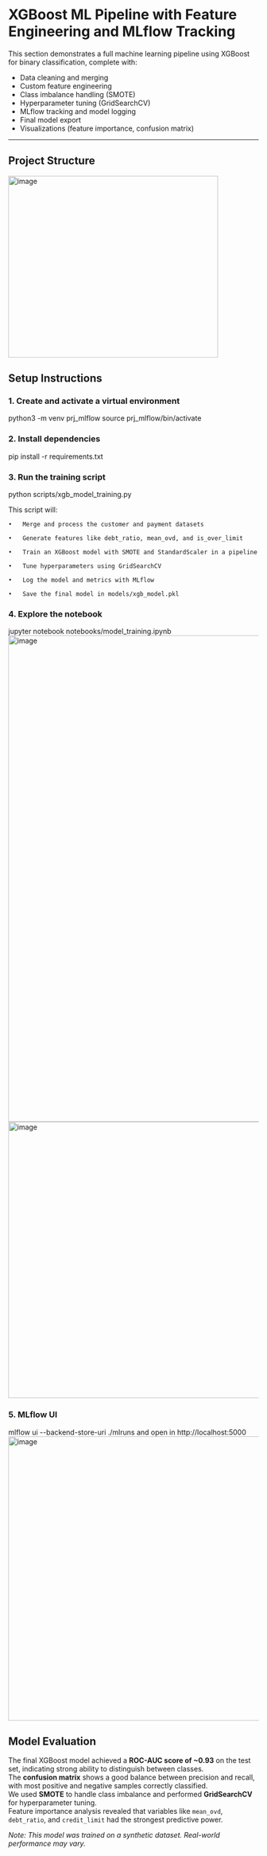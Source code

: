 # XGBoost ML Pipeline with Feature Engineering and MLflow Tracking

This section demonstrates a full machine learning pipeline using XGBoost for binary classification, complete with:

- Data cleaning and merging
- Custom feature engineering
- Class imbalance handling (SMOTE)
- Hyperparameter tuning (GridSearchCV)
- MLflow tracking and model logging
- Final model export
- Visualizations (feature importance, confusion matrix)

---

## Project Structure

<img width="422" height="365" alt="image" src="https://github.com/user-attachments/assets/03a6bfc3-b73a-4dcf-80c8-872cd39772b4" />


## Setup Instructions

### 1. Create and activate a virtual environment

python3 -m venv prj_mlflow
source prj_mlflow/bin/activate

### 2. Install dependencies
pip install -r requirements.txt

### 3. Run the training script
python scripts/xgb_model_training.py

This script will:

	•	Merge and process the customer and payment datasets
 
	•	Generate features like debt_ratio, mean_ovd, and is_over_limit
 
	•	Train an XGBoost model with SMOTE and StandardScaler in a pipeline
 
	•	Tune hyperparameters using GridSearchCV
 
	•	Log the model and metrics with MLflow
 
	•	Save the final model in models/xgb_model.pkl
 

### 4. Explore the notebook

jupyter notebook notebooks/model_training.ipynb
<img width="1167" height="977" alt="image" src="https://github.com/user-attachments/assets/9069392a-b2f3-4699-8bd0-eb8b1ec7068a" />
<img width="735" height="555" alt="image" src="https://github.com/user-attachments/assets/4b2012f8-e382-4798-b97a-bcca4c3f2a7f" />


### 5. MLflow UI

mlflow ui --backend-store-uri ./mlruns and open in http://localhost:5000
<img width="1913" height="571" alt="image" src="https://github.com/user-attachments/assets/9f093306-ab63-4660-819d-ff33714e67ce" />

## Model Evaluation

The final XGBoost model achieved a **ROC-AUC score of ~0.93** on the test set, indicating strong ability to distinguish between classes.  
The **confusion matrix** shows a good balance between precision and recall, with most positive and negative samples correctly classified.  
We used **SMOTE** to handle class imbalance and performed **GridSearchCV** for hyperparameter tuning.  
Feature importance analysis revealed that variables like `mean_ovd`, `debt_ratio`, and `credit_limit` had the strongest predictive power.

*Note: This model was trained on a synthetic dataset. Real-world performance may vary.*
